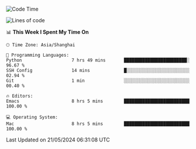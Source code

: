 <!--START_SECTION:waka-->
![Code Time](http://img.shields.io/badge/Code%20Time-1%2C961%20hrs%2037%20mins-blue)

![Lines of code](https://img.shields.io/badge/From%20Hello%20World%20I%27ve%20Written-308.0%20thousand%20lines%20of%20code-blue)

📊 **This Week I Spent My Time On** 

```text
🕑︎ Time Zone: Asia/Shanghai

💬 Programming Languages: 
Python                   7 hrs 49 mins       ████████████████████████░   96.67 % 
SSH Config               14 mins             █░░░░░░░░░░░░░░░░░░░░░░░░   02.94 % 
Git                      1 min               ░░░░░░░░░░░░░░░░░░░░░░░░░   00.40 % 

🔥 Editors: 
Emacs                    8 hrs 5 mins        █████████████████████████   100.00 % 

💻 Operating System: 
Mac                      8 hrs 5 mins        █████████████████████████   100.00 % 
```


 Last Updated on 21/05/2024 06:31:08 UTC
<!--END_SECTION:waka-->
